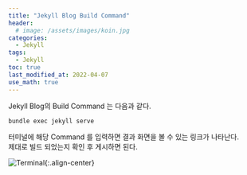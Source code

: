 ```yaml
---
title: "Jekyll Blog Build Command"
header:
  # image: /assets/images/koin.jpg
categories:
  - Jekyll
tags:
  - Jekyll
toc: true
last_modified_at: 2022-04-07
use_math: true
---
```

Jekyll Blog의 Build Command 는 다음과 같다.   

```bash
bundle exec jekyll serve
```

터미널에 해당 Command 를 입력하면 결과 화면을 볼 수 있는 링크가 나타난다.   
제대로 빌드 되었는지 확인 후 게시하면 된다.   

![Terminal](https://user-images.githubusercontent.com/60498900/162126030-c67d321e-3aad-489e-a4ce-df924476c883.png){:.align-center}

  
